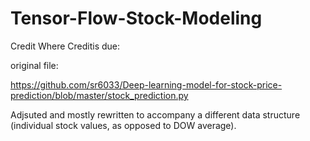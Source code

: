# Tensor-Flow-Stock-Modeling
Credit Where Creditis due:

original file:

https://github.com/sr6033/Deep-learning-model-for-stock-price-prediction/blob/master/stock_prediction.py

Adjsuted and mostly rewritten to accompany a different data structure (individual stock values, as opposed to DOW average).

